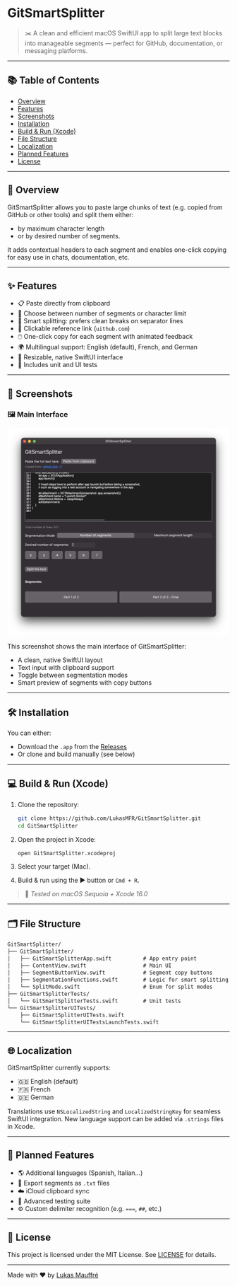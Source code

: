 # GitSmartSplitter

> ✂️ A clean and efficient macOS SwiftUI app to split large text blocks into manageable segments — perfect for GitHub, documentation, or messaging platforms.

---

## 📚 Table of Contents

- [Overview](#overview)
- [Features](#features)
- [Screenshots](#screenshots)
- [Installation](#installation)
- [Build & Run (Xcode)](#build--run-xcode)
- [File Structure](#file-structure)
- [Localization](#localization)
- [Planned Features](#planned-features)
- [License](#license)

---

## 🧠 Overview

GitSmartSplitter allows you to paste large chunks of text (e.g. copied from GitHub or other tools) and split them either:

- by maximum character length  
- or by desired number of segments.

It adds contextual headers to each segment and enables one-click copying for easy use in chats, documentation, etc.

---

## ✨ Features

- 📋 Paste directly from clipboard
- 🔢 Choose between number of segments or character limit
- 🧠 Smart splitting: prefers clean breaks on separator lines
- 🔗 Clickable reference link (`uithub.com`)
- 🖱️ One-click copy for each segment with animated feedback
- 🌍 Multilingual support: English (default), French, and German
- 📐 Resizable, native SwiftUI interface
- 🧪 Includes unit and UI tests

---

## 📸 Screenshots

### 🖼️ Main Interface

![Main Interface](assets/screenshot-main.png)

This screenshot shows the main interface of GitSmartSplitter:
- A clean, native SwiftUI layout
- Text input with clipboard support
- Toggle between segmentation modes
- Smart preview of segments with copy buttons

---

## 🛠 Installation

You can either:

- Download the `.app` from the [Releases](https://github.com/LukasMFR/GitSmartSplitter/releases)
- Or clone and build manually (see below)

---

## 💻 Build & Run (Xcode)

1. Clone the repository:

   ```bash
   git clone https://github.com/LukasMFR/GitSmartSplitter.git
   cd GitSmartSplitter
   ```

2. Open the project in Xcode:

   ```bash
   open GitSmartSplitter.xcodeproj
   ```

3. Select your target (Mac).
4. Build & run using the ▶️ button or `Cmd + R`.

> 📌 *Tested on macOS Sequoia + Xcode 16.0*

---

## 🗂 File Structure

```
GitSmartSplitter/
├── GitSmartSplitter/
│   ├── GitSmartSplitterApp.swift          # App entry point
│   ├── ContentView.swift                  # Main UI
│   ├── SegmentButtonView.swift            # Segment copy buttons
│   ├── SegmentationFunctions.swift        # Logic for smart splitting
│   └── SplitMode.swift                    # Enum for split modes
├── GitSmartSplitterTests/
│   └── GitSmartSplitterTests.swift        # Unit tests
└── GitSmartSplitterUITests/
    ├── GitSmartSplitterUITests.swift
    └── GitSmartSplitterUITestsLaunchTests.swift
```

---

## 🌐 Localization

GitSmartSplitter currently supports:

- 🇬🇧 English (default)
- 🇫🇷 French
- 🇩🇪 German

Translations use `NSLocalizedString` and `LocalizedStringKey` for seamless SwiftUI integration. New language support can be added via `.strings` files in Xcode.

---

## 🧭 Planned Features

- 🌎 Additional languages (Spanish, Italian…)
- 💾 Export segments as `.txt` files
- ☁️ iCloud clipboard sync
- 🧪 Advanced testing suite
- ⚙️ Custom delimiter recognition (e.g. `===`, `##`, etc.)

---

## 📄 License

This project is licensed under the MIT License. See [LICENSE](./LICENSE) for details.

---

Made with ❤️ by [Lukas Mauffré](https://github.com/LukasMFR)
